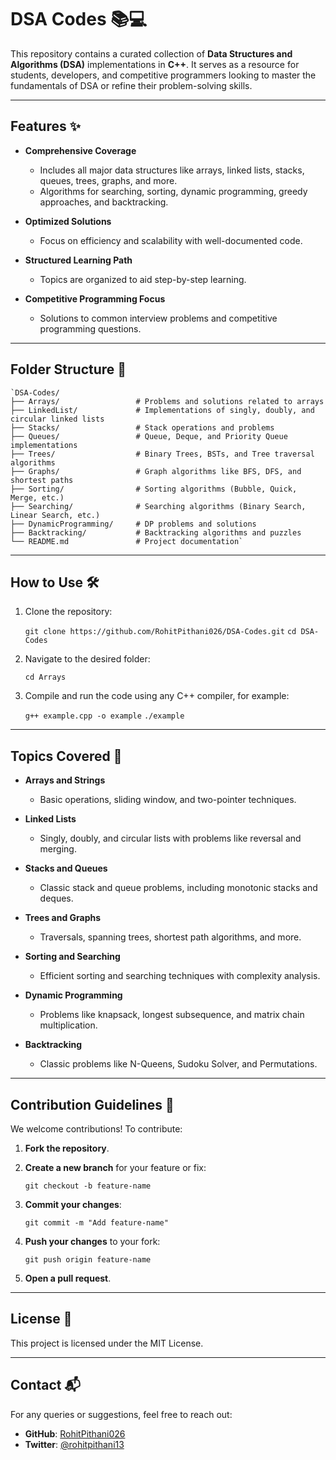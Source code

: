 
# DSA Codes 📚💻

This repository contains a curated collection of **Data Structures and Algorithms (DSA)** implementations in **C++**. It serves as a resource for students, developers, and competitive programmers looking to master the fundamentals of DSA or refine their problem-solving skills.

----------

## Features ✨

-   **Comprehensive Coverage**
    
    -   Includes all major data structures like arrays, linked lists, stacks, queues, trees, graphs, and more.
    -   Algorithms for searching, sorting, dynamic programming, greedy approaches, and backtracking.
-   **Optimized Solutions**
    
    -   Focus on efficiency and scalability with well-documented code.
-   **Structured Learning Path**
    
    -   Topics are organized to aid step-by-step learning.
-   **Competitive Programming Focus**
    
    -   Solutions to common interview problems and competitive programming questions.

----------

## Folder Structure 📂

```
`DSA-Codes/
├── Arrays/                 # Problems and solutions related to arrays
├── LinkedList/             # Implementations of singly, doubly, and circular linked lists
├── Stacks/                 # Stack operations and problems
├── Queues/                 # Queue, Deque, and Priority Queue implementations
├── Trees/                  # Binary Trees, BSTs, and Tree traversal algorithms
├── Graphs/                 # Graph algorithms like BFS, DFS, and shortest paths
├── Sorting/                # Sorting algorithms (Bubble, Quick, Merge, etc.)
├── Searching/              # Searching algorithms (Binary Search, Linear Search, etc.)
├── DynamicProgramming/     # DP problems and solutions
├── Backtracking/           # Backtracking algorithms and puzzles
└── README.md               # Project documentation` 
```
----------

## How to Use 🛠️

1.  Clone the repository:
  
    `git clone https://github.com/RohitPithani026/DSA-Codes.git`
    `cd DSA-Codes` 
    
2.  Navigate to the desired folder:
    
    `cd Arrays` 
    
3.  Compile and run the code using any C++ compiler, for example:
    
    `g++ example.cpp -o example`
    `./example` 
    

----------

## Topics Covered 📝

-   **Arrays and Strings**
    
    -   Basic operations, sliding window, and two-pointer techniques.
-   **Linked Lists**
    
    -   Singly, doubly, and circular lists with problems like reversal and merging.
-   **Stacks and Queues**
    
    -   Classic stack and queue problems, including monotonic stacks and deques.
-   **Trees and Graphs**
    
    -   Traversals, spanning trees, shortest path algorithms, and more.
-   **Sorting and Searching**
    
    -   Efficient sorting and searching techniques with complexity analysis.
-   **Dynamic Programming**
    
    -   Problems like knapsack, longest subsequence, and matrix chain multiplication.
-   **Backtracking**
    
    -   Classic problems like N-Queens, Sudoku Solver, and Permutations.

----------

## Contribution Guidelines 🤝

We welcome contributions! To contribute:

1.  **Fork the repository**.
    
2.  **Create a new branch** for your feature or fix:
    
    `git checkout -b feature-name` 
    
3.  **Commit your changes**:
 
    `git commit -m "Add feature-name"` 
    
4.  **Push your changes** to your fork:
    
    `git push origin feature-name` 
    
5.  **Open a pull request**.
    

----------

## License 📜

This project is licensed under the MIT License.

----------

## Contact 📬

For any queries or suggestions, feel free to reach out:

-   **GitHub**: [RohitPithani026](https://github.com/RohitPithani026)
-   **Twitter**: [@rohitpithani13](https://x.com/rohitpithani13)

